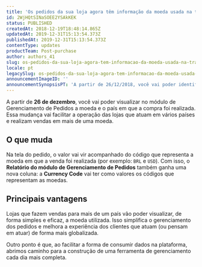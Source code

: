 ```yaml
---
title: 'Os pedidos da sua loja agora têm informação da moeda usada na transação'
id: 2WjHQtSINaSOEE2YSAkKEK
status: PUBLISHED
createdAt: 2018-12-19T18:48:14.865Z
updatedAt: 2019-12-31T15:13:54.373Z
publishedAt: 2019-12-31T15:13:54.373Z
contentType: updates
productTeam: Post-purchase
author: authors_41
slug: os-pedidos-da-sua-loja-agora-tem-informacao-da-moeda-usada-na-transacao
locale: pt
legacySlug: os-pedidos-da-sua-loja-agora-tem-informacao-da-moeda-usada-na-transacao
announcementImageID: ''
announcementSynopsisPT: 'A partir de 26/12/2018, você vai poder identificar com facilidade a moeda e o país de origem de todos os pedidos.'
---
```


A partir de __26 de dezembro__, você vai poder visualizar no módulo de Gerenciamento de Pedidos a moeda e o país em que a compra foi realizada. Essa mudança vai facilitar a operação das lojas que atuam em vários países e realizam vendas em mais de uma moeda.


## O que muda
Na tela do pedido, o valor vai vir acompanhado do código que representa a moeda em que a venda foi realizada (por exemplo: `BRL` e `USD`). Com isso, o __Relatório do módulo de Gerenciamento de Pedidos__ também ganha uma nova coluna: a __Currency Code__ vai ter como valores os códigos que representam as moedas.


## Principais vantagens
Lojas que fazem vendas para mais de um país vão poder visualizar, de forma simples e eficaz, a moeda utilizada. Isso simplifica o gerenciamento dos pedidos e melhora a experiência dos clientes que atuam (ou pensam em atuar) de forma mais globalizada. 

Outro ponto é que, ao facilitar a forma de consumir dados na plataforma, abrimos caminho para a construção de uma ferramenta de gerenciamento cada dia mais completa.


